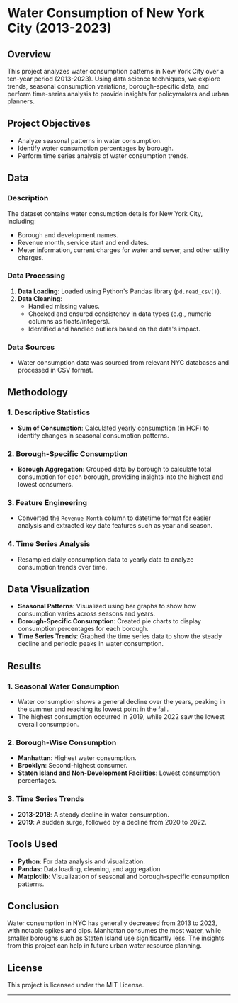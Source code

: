 # Water Consumption of New York City (2013-2023)

## Overview

This project analyzes water consumption patterns in New York City over a ten-year period (2013-2023). Using data science techniques, we explore trends, seasonal consumption variations, borough-specific data, and perform time-series analysis to provide insights for policymakers and urban planners.

## Project Objectives

- Analyze seasonal patterns in water consumption.
- Identify water consumption percentages by borough.
- Perform time series analysis of water consumption trends.

## Data

### Description
The dataset contains water consumption details for New York City, including:
- Borough and development names.
- Revenue month, service start and end dates.
- Meter information, current charges for water and sewer, and other utility charges.

### Data Processing
1. **Data Loading**: Loaded using Python's Pandas library (`pd.read_csv()`).
2. **Data Cleaning**: 
   - Handled missing values.
   - Checked and ensured consistency in data types (e.g., numeric columns as floats/integers).
   - Identified and handled outliers based on the data's impact.

### Data Sources
- Water consumption data was sourced from relevant NYC databases and processed in CSV format.

## Methodology

### 1. Descriptive Statistics
- **Sum of Consumption**: Calculated yearly consumption (in HCF) to identify changes in seasonal consumption patterns.

### 2. Borough-Specific Consumption
- **Borough Aggregation**: Grouped data by borough to calculate total consumption for each borough, providing insights into the highest and lowest consumers.

### 3. Feature Engineering
- Converted the `Revenue Month` column to datetime format for easier analysis and extracted key date features such as year and season.
  
### 4. Time Series Analysis
- Resampled daily consumption data to yearly data to analyze consumption trends over time.

## Data Visualization

- **Seasonal Patterns**: Visualized using bar graphs to show how consumption varies across seasons and years.
- **Borough-Specific Consumption**: Created pie charts to display consumption percentages for each borough.
- **Time Series Trends**: Graphed the time series data to show the steady decline and periodic peaks in water consumption.

## Results

### 1. Seasonal Water Consumption
- Water consumption shows a general decline over the years, peaking in the summer and reaching its lowest point in the fall.
- The highest consumption occurred in 2019, while 2022 saw the lowest overall consumption.

### 2. Borough-Wise Consumption
- **Manhattan**: Highest water consumption.
- **Brooklyn**: Second-highest consumer.
- **Staten Island and Non-Development Facilities**: Lowest consumption percentages.

### 3. Time Series Trends
- **2013-2018**: A steady decline in water consumption.
- **2019**: A sudden surge, followed by a decline from 2020 to 2022.

## Tools Used

- **Python**: For data analysis and visualization.
- **Pandas**: Data loading, cleaning, and aggregation.
- **Matplotlib**: Visualization of seasonal and borough-specific consumption patterns.
  
## Conclusion

Water consumption in NYC has generally decreased from 2013 to 2023, with notable spikes and dips. Manhattan consumes the most water, while smaller boroughs such as Staten Island use significantly less. The insights from this project can help in future urban water resource planning.

## License
This project is licensed under the MIT License.

---

